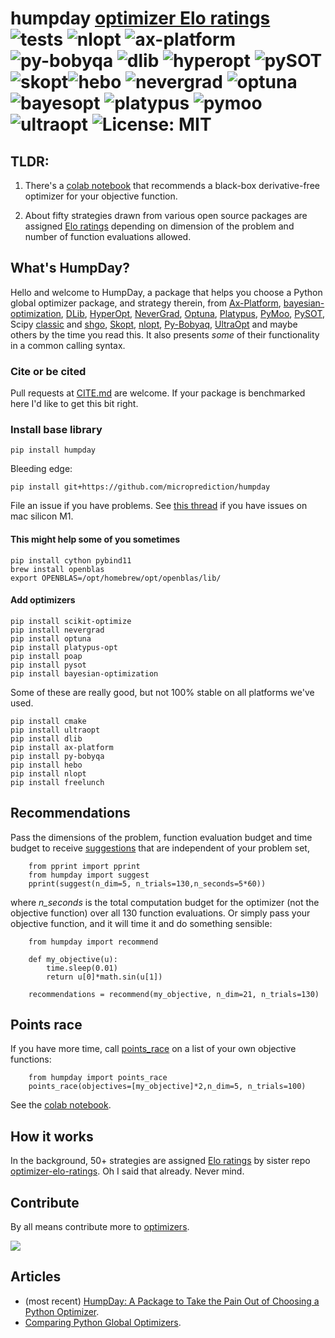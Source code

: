 # humpday [optimizer Elo ratings](https://microprediction.github.io/optimizer-elo-ratings/html_leaderboards/overall.html) ![tests](https://github.com/microprediction/humpday/workflows/tests/badge.svg) ![nlopt](https://github.com/microprediction/humpday/workflows/test-nlopt/badge.svg) ![ax-platform](https://github.com/microprediction/humpday/workflows/test-ax/badge.svg) ![py-bobyqa](https://github.com/microprediction/humpday/workflows/test-bobyqa/badge.svg) ![dlib](https://github.com/microprediction/humpday/workflows/test-dlib/badge.svg) ![hyperopt](https://github.com/microprediction/humpday/workflows/test-hyperopt/badge.svg) ![pySOT](https://github.com/microprediction/humpday/workflows/test-pySOT/badge.svg) ![skopt](https://github.com/microprediction/humpday/workflows/test-skopt/badge.svg)![hebo](https://github.com/microprediction/humpday/workflows/test-hebo/badge.svg) ![nevergrad](https://github.com/microprediction/humpday/workflows/test-nevergrad/badge.svg) ![optuna](https://github.com/microprediction/humpday/workflows/test-optuna/badge.svg) ![bayesopt](https://github.com/microprediction/humpday/workflows/test-bayesopt/badge.svg) ![platypus](https://github.com/microprediction/humpday/workflows/test-platypus/badge.svg) ![pymoo](https://github.com/microprediction/humpday/workflows/test-pymoo/badge.svg) ![ultraopt](https://github.com/microprediction/humpday/workflows/test-ultraopt/badge.svg) ![License: MIT](https://img.shields.io/badge/License-MIT-yellow.svg)

## TLDR: 

1. There's a [colab notebook](https://github.com/microprediction/humpday/blob/main/black_box_optimization_package_recommender.ipynb) that recommends a black-box derivative-free optimizer for your objective function. 

2. About fifty strategies drawn from various open source packages are assigned [Elo ratings](https://microprediction.github.io/optimizer-elo-ratings/html_leaderboards/overall.html) depending on dimension of the problem and number of function evaluations allowed. 

## What's HumpDay?  
Hello and welcome to HumpDay, a package that helps you choose a Python global optimizer package, and strategy therein, from [Ax-Platform](https://github.com/microprediction/humpday/blob/main/humpday/optimizers/axcube.py), [bayesian-optimization](https://github.com/microprediction/humpday/blob/main/humpday/optimizers/bayesoptcube.py), [DLib](https://github.com/microprediction/humpday/blob/main/humpday/optimizers/dlibcube.py), [HyperOpt](https://github.com/microprediction/humpday/blob/main/humpday/optimizers/hyperoptcube.py), [NeverGrad](https://github.com/microprediction/humpday/blob/main/humpday/optimizers/nevergradcube.py), [Optuna](https://github.com/microprediction/humpday/blob/main/humpday/optimizers/optunacube.py), [Platypus](https://github.com/microprediction/humpday/blob/main/humpday/optimizers/platypuscube.py), [PyMoo](https://github.com/microprediction/humpday/blob/main/humpday/optimizers/pymoocube.py), [PySOT](https://github.com/microprediction/humpday/blob/main/humpday/optimizers/pysotcube.py), Scipy [classic](https://github.com/microprediction/humpday/blob/main/humpday/optimizers/scipycube.py) and [shgo](https://github.com/microprediction/humpday/blob/main/humpday/optimizers/shgocube.py), [Skopt](https://github.com/microprediction/humpday/blob/main/humpday/optimizers/skoptcube.py),
[nlopt](https://github.com/microprediction/humpday/blob/main/humpday/optimizers/nloptcube.py), [Py-Bobyaq](https://github.com/microprediction/humpday/blob/main/humpday/optimizers/bobyqacube.py), 
[UltraOpt](https://github.com/microprediction/humpday/blob/main/humpday/optimizers/ultraoptcube.py) and maybe others by the time you read this. It also presents *some* of their functionality in a common calling syntax.  
 
### Cite or be cited
Pull requests at [CITE.md](https://github.com/microprediction/humpday/blob/main/CITE.md) are welcome. If your package is benchmarked here I'd like to get this bit right.  
 
### Install base library

    pip install humpday
    
Bleeding edge:

    pip install git+https://github.com/microprediction/humpday
  
File an issue if you have problems. See [this thread](https://stackoverflow.com/questions/65745683/how-to-install-scipy-on-apple-silicon-arm-m1) if you have 
issues on mac silicon M1. 

#### This might help some of you sometimes

    pip install cython pybind11
    brew install openblas
    export OPENBLAS=/opt/homebrew/opt/openblas/lib/

#### Add optimizers 

    pip install scikit-optimize
    pip install nevergrad
    pip install optuna
    pip install platypus-opt
    pip install poap
    pip install pysot
    pip install bayesian-optimization
    

Some of these are really good, but not 100% stable on all platforms we've used. 

    pip install cmake
    pip install ultraopt
    pip install dlib 
    pip install ax-platform
    pip install py-bobyqa
    pip install hebo
    pip install nlopt
    pip install freelunch

## Recommendations

Pass the dimensions of the problem, function evaluation budget and
 time budget to receive [suggestions](https://github.com/microprediction/humpday/blob/main/humpday/comparison/suggestions.py) that are independent of your problem set,
 
        from pprint import pprint 
        from humpday import suggest
        pprint(suggest(n_dim=5, n_trials=130,n_seconds=5*60))
        
where *n_seconds* is the total computation budget for the optimizer (not the objective function) over all 130 function evaluations. Or simply pass your objective function, and it will time it and do something sensible:
     
        from humpday import recommend
    
        def my_objective(u):
            time.sleep(0.01)
            return u[0]*math.sin(u[1])

        recommendations = recommend(my_objective, n_dim=21, n_trials=130)

## Points race
        
If you have more time, call [points_race](https://github.com/microprediction/humpday/blob/main/humpday/comparison/odious.py) on a list of your own objective functions:

        from humpday import points_race
        points_race(objectives=[my_objective]*2,n_dim=5, n_trials=100)
        
See the [colab notebook](https://github.com/microprediction/humpday/blob/main/black_box_optimization_package_recommender.ipynb).

## How it works 

In the background, 50+ strategies are assigned [Elo ratings](https://github.com/microprediction/optimizer-elo-ratings/tree/main/results/leaderboards) by sister repo [optimizer-elo-ratings](https://github.com/microprediction/optimizer-elo-ratings). Oh I said that already. Never mind. 

## Contribute

By all means contribute more to [optimizers](https://github.com/microprediction/humpday/tree/main/humpday/optimizers). 


![](https://i.imgur.com/FCiSrMQ.png)
 

    
## Articles 

- (most recent) [HumpDay: A Package to Take the Pain Out of Choosing a Python Optimizer](https://www.microprediction.com/blog/humpday). 
- [Comparing Python Global Optimizers](https://www.microprediction.com/blog/optimize).

